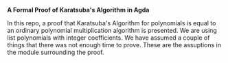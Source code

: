 <b>A Formal Proof of Karatsuba's Algorithm in Agda</b>


In this repo, a proof that Karatsuba's Algorithm for polynomials is equal to an ordinary polynomial multiplication algorithm is presented. We are using list polynomials with integer coefficients. We have assumed a couple of things that there was not enough time to prove. These are the assuptions in the module surrounding the proof.
